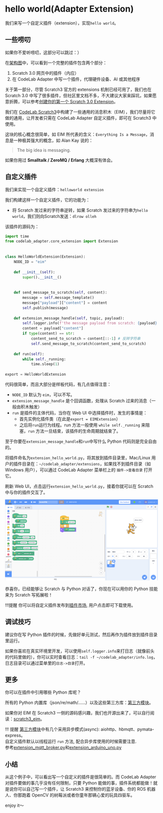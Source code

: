 # hello world(Adapter Extension)
我们来写一个自定义插件（extension），实现`hello world`。

## 一些唠叨
如果你不爱听唠叨，这部分可以跳过：）

在[架构图](/dev_guide/Architecture/)中，可以看到一个完整的插件包含两个部分：

1.  Scratch 3.0 网页中的插件（内应）
2.  在 CodeLab Adapter 中写一个插件，代理硬件设备、AI 或其他程序

关于第一部分，尽管 Scratch3 官方的 extensions 机制已经可用了，我们也在 Scratch 3.0 中写了很多插件，但社区里文档不多，不大建议大家来踩坑，如果愿意折腾，可以参考[创建你的第一个 Scratch 3.0 Extension](https://wwj718.github.io/create-first-Scratch3-Extension.html)。

我们在 [CodeLab Scratch3](https://scratch-beta.codelab.club)中构建了一些通用的消息积木（EIM），我们尽量将它做的通用，让开发者只需在 CodeLab Adapter 自定义插件，即可在 Scratch3 中使用。

这块的核心概念很简单，如 EIM 所代表的含义：`Everything Is a Message`，消息是一种极其强大的概念，如 Alan Kay 说的：

>  The big idea is messaging.

如果你用过 **Smalltalk / ZeroMQ / Erlang** 大概深有体会。

<!--
## 使用 EIM 插件
在开始讲解 EIM 源码之前，你先使用一下 EIM 插件，看下它是个啥：[EIM 使用教程](/extension_guide/eim/)

EIM 插件的功能很简单：

*  EIM 每秒钟更新一次数值，将数值报告给 Scratch3（CodeLab Adapter -> Scratch）
*  接收来自 Scratch 的消息，将其记录在日志中（Scratch -> CodeLab Adapter）

括号中注明了消息的流向。


## Talk is cheap, show me the code
EIM 插件的源码在这儿：[extension_eim.py](https://github.com/CodeLabClub/codelab_adapter_extensions/blob/master/extensions_v3/extension_eim.py)

```python
'''
EIM: Everything Is A Message
'''
import time
from codelab_adapter.core_extension import Extension


class EIMExtension(Extension):
    '''
    Everything Is A Message
    '''
    NODE_ID = "eim"
    DESCRIPTION = "Everything Is a Message"
    HELP_URL = "https://adapter.codelab.club/extension_guide/eim/"

    def __init__(self):
        super().__init__()

    def extension_message_handle(self, topic, payload):
        self.logger.info(f'eim message:{payload}')
        self.publish({"payload": payload})

    def run(self):
        '''
        run 会被作为线程调用
        '''
        i = 0
        while self._running:
            message = self.message_template()
            message["payload"]["content"] = str(i)
            self.publish(message)
            time.sleep(1)
            i += 1
            '''
            if i%5 == 0:
                self.pub_notification(content=i)
            '''

export = EIMExtension
```

代码很简单，而且大部分是样板代码，有几点值得注意：

*  `NODE_ID` 默认为 `eim`，可以不写。
*  `extension_message_handle` 是个回调函数，处理从 Scratch 过来的消息（一般由积木触发）
*  `run` 是插件的主体代码，当你在 Web UI 中选择插件时，发生的事情是：
    *  首先实例化插件类（在此是`export = EIMExtension`）
    *  之后将`run`运行为线程。run 方法一般使用 `while self._running` 来阻塞，`run` 方法一旦结束，该插件的生命周期就结束了。

至于你要在`extension_message_handle`和`run`中写什么 Python 代码则是完全自由的。
-->

## 自定义插件
我们来实现一个自定义插件：`helloworld extension`

我们构建这样一个自定义插件，它的功能为：

*  将 Scratch 发过来的字符串逆转，如果 Scratch 发过来的字符串为`hello world`，我们则向Scratch发送：`dlrow olleh`

该插件的源码为：

```python
import time
from codelab_adapter.core_extension import Extension


class HelloWorldExtension(Extension):
    NODE_ID = "eim"
    
    def __init__(self):
        super().__init__()
        

    def send_message_to_scratch(self, content):
        message = self.message_template()
        message["payload"]["content"] = content
        self.publish(message)

    def extension_message_handle(self, topic, payload):
        self.logger.info(f'the message payload from scratch: {payload}')
        content = payload["content"]
        if type(content) == str:
            content_send_to_scratch = content[::-1] # 反转字符串
            self.send_message_to_scratch(content_send_to_scratch)

    def run(self):
        while self._running:
            time.sleep(1)

export = HelloWorldExtension
```

代码很简单，而且大部分是样板代码，有几点值得注意：

*  `NODE_ID` 默认为 `eim`，可以不写。
*  `extension_message_handle` 是个回调函数，处理从 Scratch 过来的消息（一般由积木触发）
*  `run` 是插件的主体代码，当你在 Web UI 中选择插件时，发生的事情是：
    *  首先实例化插件类（在此是`export = EIMExtension`）
    *  之后将`run`运行为线程。run 方法一般使用 `while self._running` 来阻塞，`run` 方法一旦结束，该插件的生命周期就结束了。

至于你要在`extension_message_handle`和`run`中写什么 Python 代码则是完全自由的。


将插件命名为`extension_hello_world.py`，将其放到插件目录里，Mac/Linux 用户的插件目录在：`~/codelab_adapter/extensions`，如果找不到插件目录（如 Windows 用户），可以通过 CodeLab Adapter 菜单栏上的 `插件->查看目录` 打开它。

刷新 Web UI，点击运行`extension_hello_world.py`，接着你就可以在 Scratch 中与你的插件交互了。

<img width="800px" src="../../img/v2/helloworld_extension.png"/>

恭喜你，已经能够让 Scratch 与 Python 对话了，你现在可以用你的 Python 技能来为 Scratch 写拓展啦！

!!!提醒
    你可以将自定义插件发布到[插件市场](/extension_guide/extension_market/), 用户点击即可下载使用。


## 调试技巧
建议你在写 Python 插件的时候，先做好单元测试，然后再作为插件放到插件目录里运行。

如果你喜欢在真实环境里开发，可以使用`self.logger.info`来打日志（就像前头的代码里做的），你可以实时查看日志：`tail -f ~/codelab_adapter/info.log`，日志目录可以通过菜单里的`日志->目录`打开。

## 更多
你可以在插件中引用哪些 Python 库呢？

所有的 Python 内置库（json/re/math/……）以及这些第三方库：[第三方模块](https://github.com/CodeLabClub/codelab_adapter_extensions/wiki)。

如果你对 EIM 在 Scratch3 一侧的源码感兴趣，我们也开源出来了，可以自行阅读：[scratch3_eim](https://github.com/CodeLabClub/scratch3_eim)。

!!! 提醒
    [第三方模块](https://github.com/CodeLabClub/codelab_adapter_extensions/wiki)中有几个采用异步模式(async): aiohttp、hbmqtt、pymata-express。  
    自定义插件默认以线程运行 `run` 方法, 配合异步库使用的时候需要注意.  
    参考[extension_mqtt_broker.py](https://github.com/CodeLabClub/codelab_adapter_extensions/blob/master/extensions_v2/extension_mqtt_broker.py#L38)和[extension_arduino_uno.py](https://github.com/CodeLabClub/codelab_adapter_extensions/blob/master/extensions_v3/extension_arduino_uno.py#L39)

## 小结
从这个例子中，可以看出写一个自定义的插件是很简单的。而 CodeLab Adapter 对插件要做的事几乎没有任何限制，只要 Python 能做的事，插件系统都能做！就是说你可以自己写一个插件，让 Scratch3 来控制你的蓝牙设备、你的 ROS 机器人、你那跑着 OpenCV 的树莓派或者你童年那辆心爱的玩具四驱车。

enjoy it～
